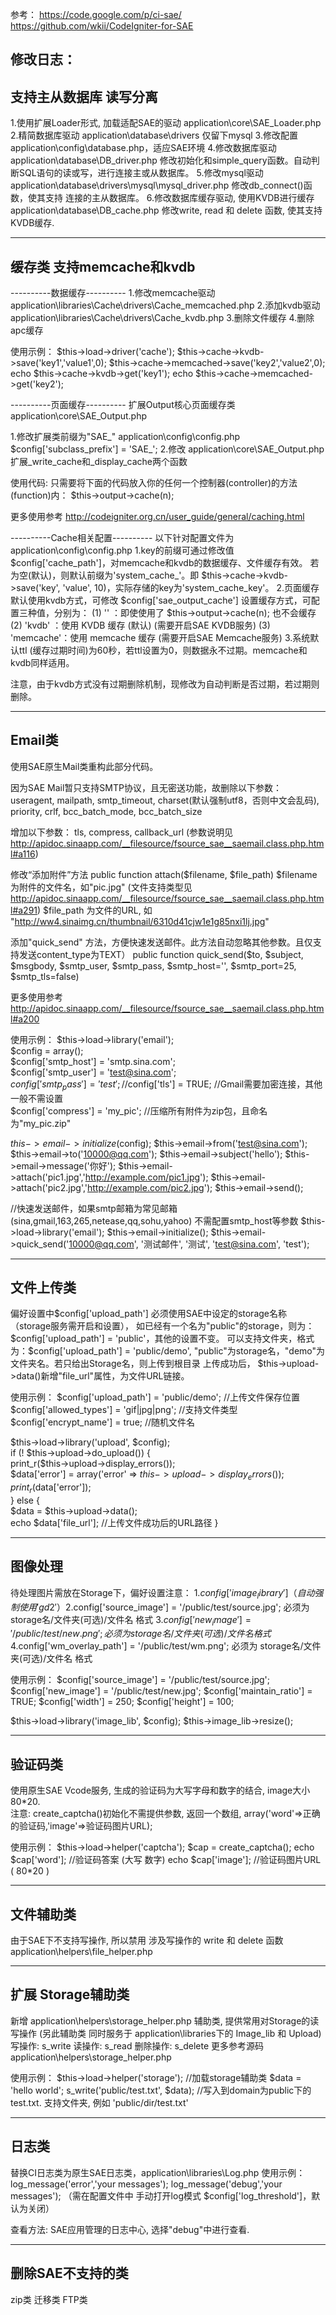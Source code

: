 参考：
https://code.google.com/p/ci-sae/
https://github.com/wkii/CodeIgniter-for-SAE
 

修改日志： 
-----------------------------------------------------------
支持主从数据库 读写分离
-----------------------------------------------------------
1.使用扩展Loader形式, 加载适配SAE的驱动 application\core\SAE_Loader.php
2.精简数据库驱动 application\database\drivers 仅留下mysql
3.修改配置 application\config\database.php，适应SAE环境
4.修改数据库驱动 application\database\DB_driver.php 
   修改初始化和simple_query函数。自动判断SQL语句的读或写，进行连接主或从数据库。
5.修改mysql驱动 application\database\drivers\mysql\mysql_driver.php
   修改db_connect()函数，使其支持 连接的主从数据库。 
6.修改数据库缓存驱动, 使用KVDB进行缓存 application\database\DB_cache.php
	修改write, read 和 delete 函数, 使其支持KVDB缓存. 
	
-----------------------------------------------------------
缓存类   支持memcache和kvdb
-----------------------------------------------------------
----------数据缓存----------
1.修改memcache驱动  application\libraries\Cache\drivers\Cache_memcached.php 
2.添加kvdb驱动   application\libraries\Cache\drivers\Cache_kvdb.php
3.删除文件缓存
4.删除apc缓存
 
使用示例：
$this->load->driver('cache');
$this->cache->kvdb->save('key1','value1',0);
$this->cache->memcached->save('key2','value2',0);
echo $this->cache->kvdb->get('key1');
echo $this->cache->memcached->get('key2');
 
----------页面缓存----------
扩展Output核心页面缓存类 application\core\SAE_Output.php

1.修改扩展类前缀为"SAE_"   application\config\config.php
	$config['subclass_prefix'] = 'SAE_';
2.修改 application\core\SAE_Output.php
    扩展_write_cache和_display_cache两个函数 
 
使用代码:
只需要将下面的代码放入你的任何一个控制器(controller)的方法(function)内：
$this->output->cache(n);

更多使用参考 http://codeigniter.org.cn/user_guide/general/caching.html

----------Cache相关配置----------
以下针对配置文件为 application\config\config.php
	1.key的前缀可通过修改值 $config['cache_path']，对memcache和kvdb的数据缓存、文件缓存有效。
		若为空(默认)，则默认前缀为'system_cache_'。即 $this->cache->kvdb->save('key', 'value', 10)，实际存储的key为'system_cache_key'。
	2.页面缓存默认使用kvdb方式，可修改 $config['sae_output_cache'] 设置缓存方式，可配置三种值，分别为：
		(1) '' ：即使使用了 $this->output->cache(n); 也不会缓存
		(2) 'kvdb' ：使用 KVDB 缓存 (默认) (需要开启SAE KVDB服务)
		(3) 'memcache'：使用 memcache 缓存 (需要开启SAE Memcache服务)
	3.系统默认ttl (缓存过期时间)为60秒，若ttl设置为0，则数据永不过期。memcache和kvdb同样适用。
	
注意，由于kvdb方式没有过期删除机制，现修改为自动判断是否过期，若过期则删除。

-----------------------------------------------------------
Email类
-----------------------------------------------------------
使用SAE原生Mail类重构此部分代码。

因为SAE Mail暂只支持SMTP协议，且无密送功能，故删除以下参数：
	useragent, mailpath, smtp_timeout, charset(默认强制utf8，否则中文会乱码), priority, crlf, bcc_batch_mode, bcc_batch_size
	
增加以下参数：
	tls, compress, callback_url  (参数说明见 http://apidoc.sinaapp.com/__filesource/fsource_sae__saemail.class.php.html#a116)
	
修改“添加附件”方法
public function attach($filename, $file_path)
	$filename 为附件的文件名，如"pic.jpg" (文件支持类型见 http://apidoc.sinaapp.com/__filesource/fsource_sae__saemail.class.php.html#a291)
	$file_path 为文件的URL, 如 "http://ww4.sinaimg.cn/thumbnail/6310d41cjw1e1g85nxi1lj.jpg"
	
添加"quick_send" 方法，方便快速发送邮件。此方法自动忽略其他参数。且仅支持发送content_type为TEXT）
public function quick_send($to, $subject, $msgbody, $smtp_user, $smtp_pass, $smtp_host='', $smtp_port=25, $smtp_tls=false)

更多使用参考 http://apidoc.sinaapp.com/__filesource/fsource_sae__saemail.class.php.html#a200
 
使用示例：
$this->load->library('email');      
$config = array();      
$config['smtp_host'] = 'smtp.sina.com';      
$config['smtp_user'] = 'test@sina.com';      
$config['smtp_pass'] = 'test';     
//$config['tls'] = TRUE;  //Gmail需要加密连接，其他一般不需设置     
$config['compress'] = 'my_pic'; //压缩所有附件为zip包，且命名为"my_pic.zip"     

$this->email->initialize($config);
$this->email->from('test@sina.com');
$this->email->to('10000@qq.com');
$this->email->subject('hello');
$this->email->message('你好');
$this->email->attach('pic1.jpg','http://example.com/pic1.jpg');
$this->email->attach('pic2.jpg','http://example.com/pic2.jpg');
$this->email->send();

//快速发送邮件，如果smtp邮箱为常见邮箱(sina,gmail,163,265,netease,qq,sohu,yahoo) 不需配置smtp_host等参数
$this->load->library('email');
$this->email->initialize();
$this->email->quick_send('10000@qq.com', '测试邮件', '测试', 'test@sina.com', 'test');

-----------------------------------------------------------
文件上传类
----------------------------------------------------------- 
偏好设置中$config['upload_path'] 必须使用SAE中设定的storage名称（storage服务需开启和设置），
如已经有一个名为"public"的storage，则为：$config['upload_path'] = 'public'，其他的设置不变。
可以支持文件夹，格式为：$config['upload_path'] = 'public/demo', "public"为storage名，"demo"为文件夹名。若只给出Storage名，则上传到根目录
上传成功后， $this->upload->data()新增"file_url"属性，为文件URL链接。
 
使用示例：
$config['upload_path'] = 'public/demo';  //上传文件保存位置
$config['allowed_types'] = 'gif|jpg|png';  //支持文件类型
$config['encrypt_name'] = true;   //随机文件名
 
$this->load->library('upload', $config);  
if (! $this->upload->do_upload()) {  
   print_r($this->upload->display_errors());  
   $data['error'] = array('error' => $this->upload->display_errors());  
   print_r($data['error']);  
} else {  
   $data = $this->upload->data();  
   echo $data['file_url']; //上传文件成功后的URL路径 
}
 
----------------------------------------------------------- 
图像处理
-----------------------------------------------------------
待处理图片需放在Storage下，偏好设置注意：
1.$config['image_library']（自动强制使用'gd2'） 
2.$config['source_image'] = '/public/test/source.jpg'; 	必须为 storage名/文件夹(可选)/文件名 格式 
3.$config['new_image'] = '/public/test/new.png'; 	必须为 storage名/文件夹(可选)/文件名 格式 
4.$config['wm_overlay_path'] = '/public/test/wm.png';	必须为 storage名/文件夹(可选)/文件名 格式 

使用示例：
$config['source_image'] = '/public/test/source.jpg';
$config['new_image'] = '/public/test/new.jpg';
$config['maintain_ratio'] = TRUE;
$config['width'] = 250;
$config['height'] = 100;

$this->load->library('image_lib', $config); 
$this->image_lib->resize();
 
-----------------------------------------------------------
验证码类
-----------------------------------------------------------
使用原生SAE Vcode服务, 生成的验证码为大写字母和数字的结合, image大小80*20.  
注意:
create_captcha()初始化不需提供参数, 返回一个数组, array('word'=>正确的验证码,'image'=>验证码图片URL);

使用示例：
$this->load->helper('captcha');
$cap = create_captcha();
echo $cap['word']; //验证码答案 (大写 数字)
echo $cap['image']; //验证码图片URL ( 80*20 )

-----------------------------------------------------------
文件辅助类
-----------------------------------------------------------
由于SAE下不支持写操作, 所以禁用 涉及写操作的 write 和 delete 函数
application\helpers\file_helper.php

-----------------------------------------------------------
扩展 Storage辅助类
-----------------------------------------------------------
新增 application\helpers\storage_helper.php 辅助类, 提供常用对Storage的读写操作 (另此辅助类 同时服务于 application\libraries下的 Image_lib 和 Upload)
写操作: s_write 
读操作: s_read
删除操作: s_delete
更多参考源码 application\helpers\storage_helper.php

使用示例：
$this->load->helper('storage'); //加载storage辅助类
$data = 'hello world';
s_write('public/test.txt', $data); //写入到domain为public下的 test.txt. 支持文件夹, 例如 'public/dir/test.txt'

----------------------------------------------------------- 
日志类
-----------------------------------------------------------
替换CI日志类为原生SAE日志类，application\libraries\Log.php
使用示例：
log_message('error','your messages');
log_message('debug','your messages');
（需在配置文件中 手动打开log模式 $config['log_threshold']，默认为关闭）

查看方法: 
SAE应用管理的日志中心, 选择"debug"中进行查看.
 
-----------------------------------------------------------
删除SAE不支持的类
-----------------------------------------------------------
zip类
迁移类
FTP类 